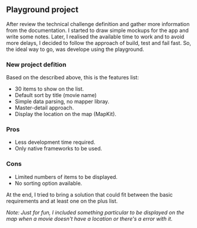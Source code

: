 ## Playground project

After review the technical challenge definition and gather more information from the documentation. I started to draw simple mockups for the app and write some notes. Later, I realised the available time to work and to avoid more delays, I decided to follow the approach of build, test and fail fast. So, the ideal way to go, was develope using the playground.

### New project defition

Based on the described above, this is the features list:

- 30 items to show on the list.
- Default sort by title (movie name)
- Simple data parsing, no mapper libray.
- Master-detail approach.
- Display the location on the map (MapKit).

### Pros
- Less development time required.
- Only native frameworks to be used.

### Cons
- Limited numbers of items to be displayed.
- No sorting option available.

At the end, I tried to bring a solution that could fit between the basic requirements and at least one on the plus list.

_Note: Just for fun, I included something particular to be displayed on the map when a movie doesn't have a location or there's a error with it._ 
